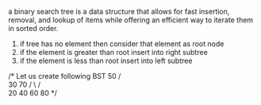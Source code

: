 a binary search tree is a data structure that allows for fast insertion, removal, and lookup of items while offering an efficient way to iterate them in sorted order.

1) if tree  has no element then consider that element as root node
2) if the element is greater than root insert into right subtree
3) if the element is less than root insert into left subtree

 /* Let us create following BST
              50
           /     \
          30      70
         /  \    /  \
        20   40  60   80 */